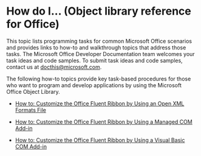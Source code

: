 
# How do I... (Object library reference for Office)

This topic lists programming tasks for common Microsoft Office scenarios and provides links to how-to and walkthrough topics that address those tasks. The Microsoft Office Developer Documentation team welcomes your task ideas and code samples. To submit task ideas and code samples, contact us at  [docthis@microsoft.com](mailto:docthis@microsoft.com).

The following how-to topics provide key task-based procedures for those who want to program and develop applications by using the Microsoft Office Object Library.




-  [How to: Customize the Office Fluent Ribbon by Using an Open XML Formats File](562d79a2-c1eb-126a-1567-ddd0253f5972.md)
    
-  [How to: Customize the Office Fluent Ribbon by Using a Managed COM Add-in](7926e6bc-c7ae-cc6f-faa5-28e2e6de664c.md)
    
-  [How to: Customize the Office Fluent Ribbon by Using a Visual Basic COM Add-in](http://msdn.microsoft.com/library/954682c2-8645-7715-308f-ac71e0f980d5%28Office.15%29.aspx)
    

